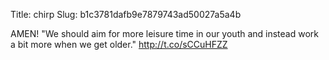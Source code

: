 Title: chirp
Slug: b1c3781dafb9e7879743ad50027a5a4b

AMEN! "We should aim for more leisure time in our youth and instead work a bit more when we get older."  <a href="http://t.co/sCCuHFZZ">http://t.co/sCCuHFZZ</a>
